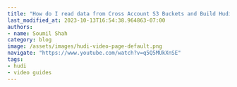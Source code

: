 ```yaml
---
title: "How do I read data from Cross Account S3 Buckets and Build Hudi Datalake in Datateam Account"
last_modified_at: 2023-10-13T16:54:38.964863-07:00
authors:
- name: Soumil Shah
category: blog
image: /assets/images/hudi-video-page-default.png
navigate: "https://www.youtube.com/watch?v=q5Q5MUkXnSE"
tags:
- hudi
- video guides
---
```

